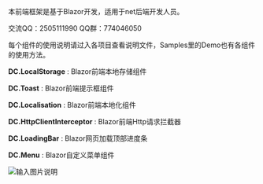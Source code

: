 本前端框架是基于Blazor开发，适用于net后端开发人员。

交流QQ：2505111990  QQ群：774046050

每个组件的使用说明请过入各项目查看说明文件，Samples里的Demo也有各组件的使用方法。


 **DC.LocalStorage** : Blazor前端本地存储组件

 **DC.Toast** : Blazor前端提示框组件

 **DC.Localisation** : Blazor前端本地化组件

 **DC.HttpClientInterceptor** : Blazor前端Http请求拦截器

 **DC.LoadingBar** : Blazor网页加载顶部进度条

 **DC.Menu** : Blazor自定义菜单组件

![输入图片说明](https://images.gitee.com/uploads/images/2019/0323/143458_244fc8de_130171.png "演示图片")